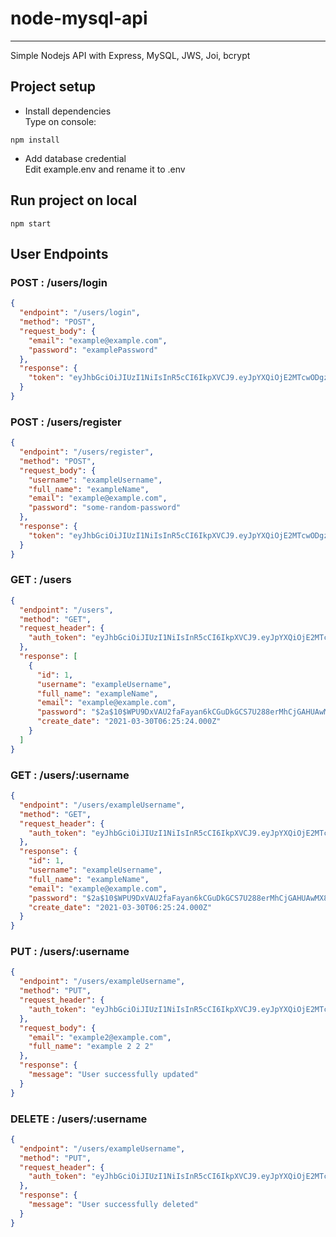 # node-mysql-api

---
Simple Nodejs API with Express, MySQL, JWS, Joi, bcrypt

## Project setup

- Install dependencies  
Type on console: 

```
npm install
```

- Add database credential  
  Edit example.env and rename it to .env

## Run project on local

```
npm start
```

## User Endpoints

### POST : /users/login

```json
{
  "endpoint": "/users/login",
  "method": "POST",
  "request_body": {
    "email": "example@example.com",
    "password": "examplePassword"
  },
  "response": {
    "token": "eyJhbGciOiJIUzI1NiIsInR5cCI6IkpXVCJ9.eyJpYXQiOjE2MTcwODgzNzl9.3tKwr4iszoCO0Q4V-T0eN09BUd-MM9WUz_ZaUUxt2nA"
  }
}
```

### POST : /users/register

```json
{
  "endpoint": "/users/register",
  "method": "POST",
  "request_body": {
    "username": "exampleUsername",
    "full_name": "exampleName",
    "email": "example@example.com",
    "password": "some-random-password"
  },
  "response": {
    "token": "eyJhbGciOiJIUzI1NiIsInR5cCI6IkpXVCJ9.eyJpYXQiOjE2MTcwODgzNzl9.3tKwr4iszoCO0Q4V-T0eN09BUd-MM9WUz_ZaUUxt2nA"
  }
}
```

### GET : /users

```json
{
  "endpoint": "/users",
  "method": "GET",
  "request_header": {
    "auth_token": "eyJhbGciOiJIUzI1NiIsInR5cCI6IkpXVCJ9.eyJpYXQiOjE2MTcwODgzNzl9.3tKwr4iszoCO0Q4V-T0eN09BUd-MM9WUz_ZaUUxt2nA"
  },
  "response": [
    {
      "id": 1,
      "username": "exampleUsername",
      "full_name": "exampleName",
      "email": "example@example.com",
      "password": "$2a$10$WPU9DxVAU2faFayan6kCGuDkGCS7U288erMhCjGAHUAwMX8UAFH9G",
      "create_date": "2021-03-30T06:25:24.000Z"
    }
  ]
}
```

### GET : /users/:username

```json
{
  "endpoint": "/users/exampleUsername",
  "method": "GET",
  "request_header": {
    "auth_token": "eyJhbGciOiJIUzI1NiIsInR5cCI6IkpXVCJ9.eyJpYXQiOjE2MTcwODgzNzl9.3tKwr4iszoCO0Q4V-T0eN09BUd-MM9WUz_ZaUUxt2nA"
  },
  "response": {
    "id": 1,
    "username": "exampleUsername",
    "full_name": "exampleName",
    "email": "example@example.com",
    "password": "$2a$10$WPU9DxVAU2faFayan6kCGuDkGCS7U288erMhCjGAHUAwMX8UAFH9G",
    "create_date": "2021-03-30T06:25:24.000Z"
  }
}
```

### PUT : /users/:username

```json
{
  "endpoint": "/users/exampleUsername",
  "method": "PUT",
  "request_header": {
    "auth_token": "eyJhbGciOiJIUzI1NiIsInR5cCI6IkpXVCJ9.eyJpYXQiOjE2MTcwODgzNzl9.3tKwr4iszoCO0Q4V-T0eN09BUd-MM9WUz_ZaUUxt2nA"
  },
  "request_body": {
    "email": "example2@example.com",
    "full_name": "example 2 2 2"
  },
  "response": {
    "message": "User successfully updated"
  }
}
```

### DELETE : /users/:username

```json
{
  "endpoint": "/users/exampleUsername",
  "method": "PUT",
  "request_header": {
    "auth_token": "eyJhbGciOiJIUzI1NiIsInR5cCI6IkpXVCJ9.eyJpYXQiOjE2MTcwODgzNzl9.3tKwr4iszoCO0Q4V-T0eN09BUd-MM9WUz_ZaUUxt2nA"
  },
  "response": {
    "message": "User successfully deleted"
  }
}
```
